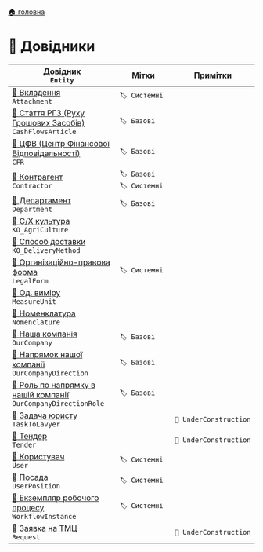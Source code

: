 ﻿[🏠 головна](../README.MD)

#  📘 Довідники

| Довідник </br> `Entity` | Мітки | Примітки |
| --- | --- | --- |
| [📘 Вкладення](./Attachment.md) </br> `Attachment` | `🏷️ Системні` | |
| [📘 Стаття РГЗ (Руху Грошових Засобів)](./CashFlowsArticle.md) </br> `CashFlowsArticle` | `🏷️ Базові` | |
| [📘 ЦФВ (Центр Фінансової Відповідальності)](./CFR.md) </br> `CFR` | `🏷️ Базові`  | |
| [📘 Контрагент](./Contractor.md) </br> `Contractor` | `🏷️ Базові` `🏷️ Системні`  | |
| [📘 Департамент](./Department.md) </br> `Department` | `🏷️ Базові`  | |
| [📘 С/Х культура](./KO_AgriCulture.md) </br> `KO_AgriCulture` |  |  |
| [📘 Способ доставки](./KO_DeliveryMethod.md) </br> `KO_DeliveryMethod` |  |  |
| [📘 Організаційно-правова форма](./LegalForm.md) </br> `LegalForm` | `🏷️ Системні`  |  |
| [📘 Од. виміру](./MeasureUnit.md) </br> `MeasureUnit` | | |
| [📘 Номенклатура](./Nomenclature.md) </br> `Nomenclature`  | | |
| [📘 Наша компанія](./OurCompany.md) </br> `OurCompany` | `🏷️ Базові`  | |
| [📘 Напрямок нашої компанії](./OurCompanyDirection.md) </br> `OurCompanyDirection` | `🏷️ Базові`  | |
| [📘 Роль по напрямку в нашій компанії](./OurCompanyDirectionRole.md) </br> `OurCompanyDirectionRole` | `🏷️ Базові`  | |
| [📘 Задача юристу](./TaskToLavyer.md) </br> `TaskToLavyer`  | | `🚧 UnderConstruction` |
| [📘 Тендер](./Tender.md) </br> `Tender`  | | `🚧 UnderConstruction` |
| [📘 Користувач](./User.md) </br> `User`  | `🏷️ Системні`  | |
| [📘 Посада](./UserPosition.md) </br> `UserPosition` | `🏷️ Системні`  | |
| [📘 Екземпляр робочого процесу](./WorkflowInstance.md) </br> `WorkflowInstance` | `🏷️ Системні`  | |
| [📘 Заявка на ТМЦ](./Request.md) </br> `Request`  | | `🚧 UnderConstruction` |